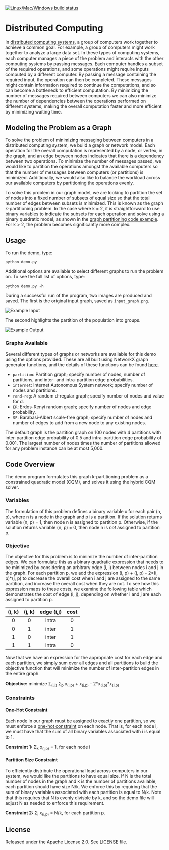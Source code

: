 [![Linux/Mac/Windows build status](
https://circleci.com/gh/dwave-examples/distributed-computing.svg?style=svg)](
https://circleci.com/gh/dwave-examples/distributed-computing)

# Distributed Computing

In [distributed computing systems](https://en.wikipedia.org/wiki/Distributed_computing), a group of computers work together to achieve
a common goal. For example, a group of computers might work together to
analyze a large data set. In these types of computing systems, each computer
manages a piece of the problem and interacts with the other computing
systems by passing messages. Each computer handles a subset of the required
operations, and some operations might require inputs computed by a different
computer. By passing a message containing the required input, the operation can
then be completed. These messages might contain information required to
continue the computations, and so can become a bottleneck to efficient
computation. By minimizing the number of messages required between computers we
can also minimize the number of dependencies between the operations performed
on different systems, making the overall computation faster and more efficient
by minimizing waiting time.

## Modeling the Problem as a Graph

To solve the problem of minimizing messaging between computers in a distributed
computing system, we build a graph or network model. Each operation for the
overall computation is represented by a node, or vertex, in the graph, and an
edge between nodes indicates that there is a dependency between two operations.
To minimize the number of messages passed, we would like to partition the
operations amongst the available computers so that the number of messages
between computers (or partitions) is minimized. Additionally, we would also
like to balance the workload across our available computers by partitioning the
operations evenly.

To solve this problem in our graph model, we are looking to partition the set
of nodes into a fixed number of subsets of equal size so that the total number
of edges between subsets is minimized. This is known as the graph
k-partitioning problem. In the case where k = 2, it is straightforward to use
binary variables to indicate the subsets for each operation and solve using a
binary quadratic model, as shown in the [graph partitioning code example](https://github.com/dwave-examples/graph-partitioning). For
k > 2, the problem becomes significantly more complex.

## Usage

To run the demo, type:

```python demo.py```

Additional options are available to select different graphs to run the problem
on. To see the full list of options, type:

```python demo.py -h```

During a successful run of the program, two images are produced and saved. The
first is the original input graph, saved as `input_graph.png`.

![Example Input](readme_imgs/not_partition_yet.png)

The second highlights the partition of the population into groups.

![Example Output](readme_imgs/partition.png)

### Graphs Available

Several different types of graphs or networks are available for this demo using
the options provided. These are all built using NetworkX graph generator
functions, and the details of these functions can be found [here](https://networkx.org/documentation/stable//reference/generators.html#).

- `partition`: Partition graph; specify number of nodes, number of partitions,
  and inter- and intra-partition edge probabilities.
- `internet`: Internet Autonomous System network; specify number of nodes
  and partitions.
- `rand-reg`: A random d-regular graph; specify number of nodes and value for d.
- `ER`: Erdos-Renyi random graph; specify number of nodes and edge probability.
- `SF`: Barabasi-Albert scale-free graph; specify number of nodes and number of
  edges to add from a new node to any existing nodes.

The default graph is the partition graph on 100 nodes with 4 partitions with
inter-partition edge probability of 0.5 and intra-partition edge probability of
0.001. The largest number of nodes times the number of partitions allowed for
any problem instance can be at most 5,000.

## Code Overview

The demo program formulates this graph k-partitioning problem as a constrained
quadratic model (CQM), and solves it using the hybrid CQM solver.

### Variables

The formulation of this problem defines a binary variable x for each pair
(n, p), where n is a node in the graph and p is a partition. If the solution
returns variable (n, p) = 1, then node n is assigned to partition p. Otherwise,
if the solution returns variable (n, p) = 0, then node n is *not* assigned to
partition p.

### Objective

The objective for this problem is to minimize the number of inter-partition
edges. We can formulate this as a binary quadratic expression that needs to be
minimized by considering an arbitrary edge (i, j) between nodes i and j in the
graph. For each partition p, we add the expression
(i, p) + (j, p) - 2\*(i, p)\*(j, p) to decrease the overall cost when i and j
are assigned to the same partition, and increase the overall cost when they
are not. To see how this expression maps to these costs, we examine the
following table which demonstrates the cost of edge (i, j), depending on
whether i and j are each assigned to partition p.

| (i, k) | (j, k) | edge (i,j) | cost |
| :---: | :---: | :---: | :---: |
| 0 | 0 | intra | 0 |
| 0 | 1 | inter | 1 |
| 1 | 0 | inter | 1 |
| 1 | 1 | intra | 0 |

Now that we have an expression for the appropriate cost for each edge and each
partition, we simply sum over all edges and all partitions to build the
objective function that will minimize the number of inter-partition edges in
the entire graph.

**Objective:** minimize &Sigma;<sub>(i,j)</sub> &Sigma;<sub>p</sub> x<sub>(i,p)</sub> + x<sub>(j,p)</sub> - 2\*x<sub>(i,p)</sub>\*x<sub>(j,p)</sub> 

### Constraints

#### One-Hot Constraint

Each node in our graph must be assigned to exactly one partition, so we must
enforce a [one-hot constraint](https://en.wikipedia.org/wiki/One-hot ) on each node. That is, for each node i, we must
have that the sum of all binary variables associated with i is equal to 1.

**Constraint 1:** &Sigma;<sub>k</sub> x<sub>(i,p)</sub> = 1, for each node i

#### Partition Size Constraint

To efficiently distribute the operational load across computers in our system,
we would like the partitions to have equal size. If N is the total number of
nodes in the graph and k is the number of partitions available, each partition
should have size N/k. We enforce this by requiring that the sum of binary
variables associated with each partition is equal to N/k. Note that this
requires that N is evenly divisble by k, and so the demo file will adjust N as
needed to enforce this requirement.

**Constraint 2:** &Sigma;<sub>i</sub> x<sub>(i,p)</sub> = N/k, for each partition p.

## License

Released under the Apache License 2.0. See [LICENSE](LICENSE) file.
